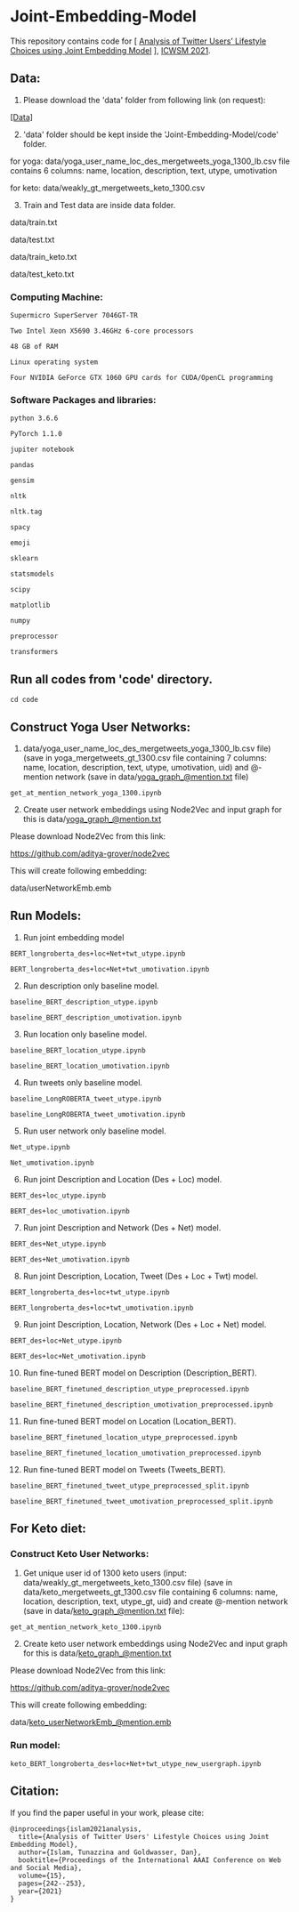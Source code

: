 # Joint-Embedding-Model

This repository contains code for [ [Analysis of Twitter Users’ Lifestyle Choices using Joint Embedding Model](https://ojs.aaai.org/index.php/ICWSM/article/view/18057) ], [ICWSM 2021](https://www.icwsm.org/2021/index.html).

## Data:

1. Please download the 'data' folder from following link (on request):

[[Data]](https://purdue0-my.sharepoint.com/:f:/g/personal/islam32_purdue_edu/Ephi4L1NwM1Phy0NgcVueigBMKxOtl0ZBUKUQ_xL1wMJlw?e=da4Omn)

2. 'data' folder should be kept inside the 'Joint-Embedding-Model/code' folder. 

for yoga: data/yoga_user_name_loc_des_mergetweets_yoga_1300_lb.csv file contains 6 columns: name, location, description, text, utype, umotivation


for keto: data/weakly_gt_mergetweets_keto_1300.csv


3. Train and Test data are inside data folder. 

data/train.txt

data/test.txt

data/train_keto.txt

data/test_keto.txt

### Computing Machine:

```
Supermicro SuperServer 7046GT-TR

Two Intel Xeon X5690 3.46GHz 6-core processors

48 GB of RAM

Linux operating system

Four NVIDIA GeForce GTX 1060 GPU cards for CUDA/OpenCL programming

```

### Software Packages and libraries:

```
python 3.6.6

PyTorch 1.1.0

jupiter notebook

pandas

gensim

nltk

nltk.tag

spacy

emoji

sklearn

statsmodels

scipy

matplotlib

numpy

preprocessor

transformers

```

## Run all codes from 'code' directory.

```
cd code

```

## Construct Yoga User Networks:

1) data/yoga_user_name_loc_des_mergetweets_yoga_1300_lb.csv file) (save in yoga_mergetweets_gt_1300.csv file containing 7 columns: name, location, description, text, utype, umotivation, uid) and @-mention network (save in data/yoga_graph_@mention.txt file)

```
get_at_mention_network_yoga_1300.ipynb

```
2) Create user network embeddings using Node2Vec and input graph for this is data/yoga_graph_@mention.txt


Please download Node2Vec from this link:

https://github.com/aditya-grover/node2vec
 
This will create following embedding:

data/userNetworkEmb.emb


## Run Models:

1) Run joint embedding model

```
BERT_longroberta_des+loc+Net+twt_utype.ipynb

BERT_longroberta_des+loc+Net+twt_umotivation.ipynb

```

2) Run description only baseline model.

```
baseline_BERT_description_utype.ipynb

baseline_BERT_description_umotivation.ipynb

```

3) Run location only baseline model. 
```
baseline_BERT_location_utype.ipynb

baseline_BERT_location_umotivation.ipynb

```

4) Run tweets only baseline model.

```
baseline_LongROBERTA_tweet_utype.ipynb

baseline_LongROBERTA_tweet_umotivation.ipynb

```

5) Run user network only baseline model. 

```
Net_utype.ipynb

Net_umotivation.ipynb

```

6) Run joint Description and Location (Des + Loc) model.

```
BERT_des+loc_utype.ipynb

BERT_des+loc_umotivation.ipynb

```

7) Run joint Description and Network (Des + Net) model.

```
BERT_des+Net_utype.ipynb

BERT_des+Net_umotivation.ipynb

```

8) Run joint Description, Location, Tweet (Des + Loc + Twt) model.

```
BERT_longroberta_des+loc+twt_utype.ipynb

BERT_longroberta_des+loc+twt_umotivation.ipynb

```

9) Run joint Description, Location, Network (Des + Loc + Net) model.

```
BERT_des+loc+Net_utype.ipynb

BERT_des+loc+Net_umotivation.ipynb

```

10) Run fine-tuned BERT model on Description (Description_BERT). 

```
baseline_BERT_finetuned_description_utype_preprocessed.ipynb

baseline_BERT_finetuned_description_umotivation_preprocessed.ipynb

```

11) Run fine-tuned BERT model on Location (Location_BERT).

```
baseline_BERT_finetuned_location_utype_preprocessed.ipynb

baseline_BERT_finetuned_location_umotivation_preprocessed.ipynb

```

12) Run fine-tuned BERT model on Tweets (Tweets_BERT). 

```
baseline_BERT_finetuned_tweet_utype_preprocessed_split.ipynb

baseline_BERT_finetuned_tweet_umotivation_preprocessed_split.ipynb

```

## For Keto diet:

### Construct Keto User Networks:

1) Get unique user id of 1300 keto users (input: data/weakly_gt_mergetweets_keto_1300.csv file) (save in data/keto_mergetweets_gt_1300.csv file containing 6 columns: name, location, description, text, utype_gt, uid) and create @-mention network (save in data/keto_graph_@mention.txt file): 
 

```
get_at_mention_network_keto_1300.ipynb

```

2) Create keto user network embeddings using Node2Vec and input graph for this is data/keto_graph_@mention.txt

Please download Node2Vec from this link:

https://github.com/aditya-grover/node2vec
 
This will create following embedding:

data/keto_userNetworkEmb_@mention.emb

### Run model:

```
keto_BERT_longroberta_des+loc+Net+twt_utype_new_usergraph.ipynb

```

## Citation:

If you find the paper useful in your work, please cite:

```
@inproceedings{islam2021analysis,
  title={Analysis of Twitter Users' Lifestyle Choices using Joint Embedding Model},
  author={Islam, Tunazzina and Goldwasser, Dan},
  booktitle={Proceedings of the International AAAI Conference on Web and Social Media},
  volume={15},
  pages={242--253},
  year={2021}
}

```


